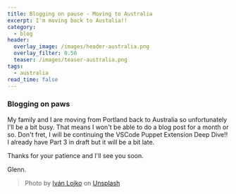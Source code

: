 ```yaml
---
title: Blogging on pause - Moving to Australia
excerpt: I'm moving back to Austalia!!
category:
  - blog
header:
  overlay_image: /images/header-australia.png
  overlay_filter: 0.50
  teaser: /images/teaser-australia.png
tags:
  - australia
read_time: false
---
```


### Blogging on paws

My family and I are moving from Portland back to Australia so unfortunately I'll be a bit busy.  That means I won't be able to do a blog post for a month or so.  Don't fret, I will be continuing the VSCode Puppet Extension Deep Dive!!  I already have Part 3 in draft but it will be a bit late.

Thanks for your patience and I'll see you soon.

Glenn.

> Photo by [Iván Lojko](https://unsplash.com/@ilojko) on [Unsplash](https://unsplash.com/)
